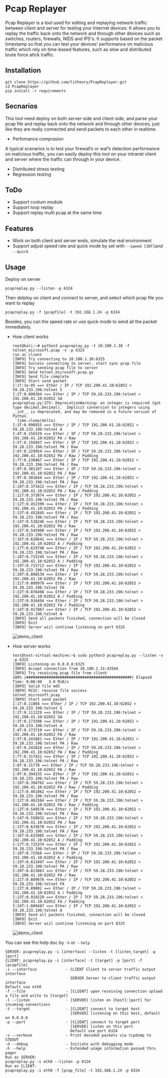 # Pcap Replayer
Pcap Replayer is a tool used for editing and replaying network traffic between client and server for testing your Internet devices. It allows you to replay the traffic back onto the network and through other devices such as switches, routers, firewalls, NIDS and IPS's. It supports based on the packet timestamp so that you can test your devices’ performance on malicious traffic which rely on time-based features, such as slow and distributed brute force attck traffic.

## Installation

```
git clone https://github.com/litheory/PcapReplayer.git
cd PcapReplayer
pip install -r requirements
```
## Secnarios

This tool need deploy on both server-side and client-side, and parse your pcap file and replay back onto the network and through other devices, just like they are really connected and send packets to each other in realtime.

- Perfomance comprasion

A typical scenarios is to test your firewall’s or waf’s detection performance on malicious traffic, you can easily deploy this tool on your intranet client and server where the traffic can through in your device.

- Distributed stress testing
- Regression testing

## ToDo

- Support costum module
- Support loop replay
- Support replay multi pcap at the same time

## Features

- Work on both client and server ends, simulate the real environment
- Support adjust speed rate and quick mode by set with `--speed [INT]`and  `--quick`

## Usage

Deploy on server
```
pcapreplay.py --listen -p 6324
```
Then delploy on client and connect to server, and select which pcap file you want to replay
```
pcapreplay.py -f [pcapfile] -t 192.168.1.24 -p 6324
```
Besides, you can  the speed rate or use quick mode to send all the packet immediately. 

- How client works

  ```
  root@kali:~# python3 pcapreplay.py -t 10.100.1.30 -f telnet_microsoft.pcap -v -p 6325
  run as client
  [INFO] Try connecting to 10.100.1.30:6325
  [INFO] Success connecting to server, start sync pcap file
  [INFO] Try sending pcap file to server
  [INFO] Send telnet_microsoft.pcap.gz
  [INFO] Send file complete
  [INFO] Start send packet
  I:1T:1e-05 ==> Ether / IP / TCP 192.200.41.10:62852 > 59.28.233.196:telnet S
  I:2T:0.090384 <== Ether / IP / TCP 59.28.233.196:telnet > 192.200.41.10:62852 SA
  pcapreplay.py:375: DeprecationWarning: an integer is required (got type decimal.Decimal).  Implicit conversion to integers using __int__ is deprecated, and may be removed in a future version of Python.
    time.sleep(delta)
  I:3T:0.090915 ==> Ether / IP / TCP 192.200.41.10:62852 > 59.28.233.196:telnet A
  I:4T:0.156529 <== Ether / IP / TCP 59.28.233.196:telnet > 192.200.41.10:62852 PA / Raw
  I:5T:0.156947 ==> Ether / IP / TCP 192.200.41.10:62852 > 59.28.233.196:telnet PA / Raw
  I:6T:0.229954 <== Ether / IP / TCP 59.28.233.196:telnet > 192.200.41.10:62852 PA / Raw / Padding
  I:7T:0.230467 ==> Ether / IP / TCP 192.200.41.10:62852 > 59.28.233.196:telnet PA / Raw
  I:8T:0.301207 <== Ether / IP / TCP 59.28.233.196:telnet > 192.200.41.10:62852 PA / Raw
  I:9T:0.301644 ==> Ether / IP / TCP 192.200.41.10:62852 > 59.28.233.196:telnet PA / Raw
  I:10T:0.373422 <== Ether / IP / TCP 59.28.233.196:telnet > 192.200.41.10:62852 PA / Raw / Padding
  I:11T:0.373874 ==> Ether / IP / TCP 192.200.41.10:62852 > 59.28.233.196:telnet PA / Raw
  I:12T:0.452399 <== Ether / IP / TCP 59.28.233.196:telnet > 192.200.41.10:62852 PA / Raw / Padding
  I:13T:0.452845 ==> Ether / IP / TCP 192.200.41.10:62852 > 59.28.233.196:telnet PA / Raw
  I:14T:0.538246 <== Ether / IP / TCP 59.28.233.196:telnet > 192.200.41.10:62852 PA / Raw
  I:15T:0.545968 ==> Ether / IP / TCP 192.200.41.10:62852 > 59.28.233.196:telnet PA / Raw
  I:16T:0.628641 <== Ether / IP / TCP 59.28.233.196:telnet > 192.200.41.10:62852 A / Padding
  I:17T:0.629748 ==> Ether / IP / TCP 192.200.41.10:62852 > 59.28.233.196:telnet PA / Raw
  I:18T:0.715245 <== Ether / IP / TCP 59.28.233.196:telnet > 192.200.41.10:62852 A / Padding
  I:19T:0.715713 ==> Ether / IP / TCP 192.200.41.10:62852 > 59.28.233.196:telnet PA / Raw
  I:20T:0.808539 <== Ether / IP / TCP 59.28.233.196:telnet > 192.200.41.10:62852 PA / Raw
  I:21T:0.808978 ==> Ether / IP / TCP 192.200.41.10:62852 > 59.28.233.196:telnet FA
  I:22T:0.876498 <== Ether / IP / TCP 59.28.233.196:telnet > 192.200.41.10:62852 A / Padding
  I:23T:0.916494 <== Ether / IP / TCP 59.28.233.196:telnet > 192.200.41.10:62852 FA / Padding
  I:24T:0.917867 ==> Ether / IP / TCP 192.200.41.10:62852 > 59.28.233.196:telnet A
  [INFO] Send all packets finished, connection will be closed
  [INFO] Exit
  [INFO] Server wiil continue listening on port 6325
  ```

  ![demo_client](https://github.com/litheory/PcapReplayer/blob/main/demo_client.png)

- How server works

  ```
  test@test-virtual-machine:~$ sudo python3 pcapreplay.py --listen -v -p 6325
  [INFO] Listening on 0.0.0.0:6325
  [INFO] Accept connection from 10.100.1.31:43564
  [INFO] Try receiving pcap file from client
  100% |###############################################| Elapsed Time: 0:00:00   3.0 MiB/s
  [INFO] Valid file md5
  [INFO] RCSC: receive file success
  telnet_microsoft.pcap
  [INFO] Start send packet
  I:1T:0.11084 <== Ether / IP / TCP 192.200.41.10:62852 > 59.28.233.196:telnet S
  I:2T:0.111229 ==> Ether / IP / TCP 59.28.233.196:telnet > 192.200.41.10:62852 SA
  I:3T:0.173398 <== Ether / IP / TCP 192.200.41.10:62852 > 59.28.233.196:telnet A
  I:4T:0.173719 ==> Ether / IP / TCP 59.28.233.196:telnet > 192.200.41.10:62852 PA / Raw
  I:5T:0.241681 <== Ether / IP / TCP 192.200.41.10:62852 > 59.28.233.196:telnet PA / Raw
  I:6T:0.242028 ==> Ether / IP / TCP 59.28.233.196:telnet > 192.200.41.10:62852 PA / Raw / Padding
  I:7T:0.317422 <== Ether / IP / TCP 192.200.41.10:62852 > 59.28.233.196:telnet PA / Raw
  I:8T:0.31778 ==> Ether / IP / TCP 59.28.233.196:telnet > 192.200.41.10:62852 PA / Raw
  I:9T:0.394335 <== Ether / IP / TCP 192.200.41.10:62852 > 59.28.233.196:telnet PA / Raw
  I:10T:0.394762 ==> Ether / IP / TCP 59.28.233.196:telnet > 192.200.41.10:62852 PA / Raw / Padding
  I:11T:0.461862 <== Ether / IP / TCP 192.200.41.10:62852 > 59.28.233.196:telnet PA / Raw
  I:12T:0.462164 ==> Ether / IP / TCP 59.28.233.196:telnet > 192.200.41.10:62852 PA / Raw / Padding
  I:13T:0.549576 <== Ether / IP / TCP 192.200.41.10:62852 > 59.28.233.196:telnet PA / Raw
  I:14T:0.550032 ==> Ether / IP / TCP 59.28.233.196:telnet > 192.200.41.10:62852 PA / Raw
  I:15T:0.633678 <== Ether / IP / TCP 192.200.41.10:62852 > 59.28.233.196:telnet PA / Raw
  I:16T:0.633985 ==> Ether / IP / TCP 59.28.233.196:telnet > 192.200.41.10:62852 A / Padding
  I:17T:0.725374 <== Ether / IP / TCP 192.200.41.10:62852 > 59.28.233.196:telnet PA / Raw
  I:18T:0.72568 ==> Ether / IP / TCP 59.28.233.196:telnet > 192.200.41.10:62852 A / Padding
  I:19T:0.813497 <== Ether / IP / TCP 192.200.41.10:62852 > 59.28.233.196:telnet PA / Raw
  I:20T:0.813863 ==> Ether / IP / TCP 59.28.233.196:telnet > 192.200.41.10:62852 PA / Raw
  I:21T:0.889676 <== Ether / IP / TCP 192.200.41.10:62852 > 59.28.233.196:telnet FA
  I:22T:0.89002 ==> Ether / IP / TCP 59.28.233.196:telnet > 192.200.41.10:62852 A / Padding
  I:23T:0.929229 ==> Ether / IP / TCP 59.28.233.196:telnet > 192.200.41.10:62852 FA / Padding
  I:24T:1.009487 <== Ether / IP / TCP 192.200.41.10:62852 > 59.28.233.196:telnet A
  [INFO] Send all packets finished, connection will be closed
  [INFO] Exit
  [INFO] Server wiil continue listening on port 6325
  
  ```

  ![demo_client](https://github.com/litheory/PcapReplayer/blob/main/demo_server.png)

You can see the help doc by `-h`  or `--help`

```
SERVER: pcapreplay.py -i [interface] --listen -t [listen_target] -p [port]
CLIENT: pcapreplay.py -i [interface] -t [target] -p [port] -f [pcapfile]
-i --interface             - CLIENT Client to server traffic output interface
							 SERVER Server to client traffic output interface
Default use eth0
-f --file                  - [CLIENT] upon receiving connection upload a file and write to [target]
-l --listen                - [SERVER] listen on [host]:[port] for incoming connections
-t --target                - [CLIENT] connect to target host
							 [SERVER] listening on this host, default on 0.0.0.0
-p --port                  - [CLIENT] connect to target port
							 [SERVER] listen on this port
							 Default use port 6324
-v --verbose               - Print decoded packets via tcpdump to STDOUT
-d --debug                 - Initiate with debugging mode
-h --help                  - Extended usage information passed thru pager
Run as SERVER:
pcapreplay.py -i eth0 --listen -p 6324
Run as CLIENT:
pcapreplay.py -i eth0 -f [pcap_file] -t 192.168.1.24 -p 6324                   
```

